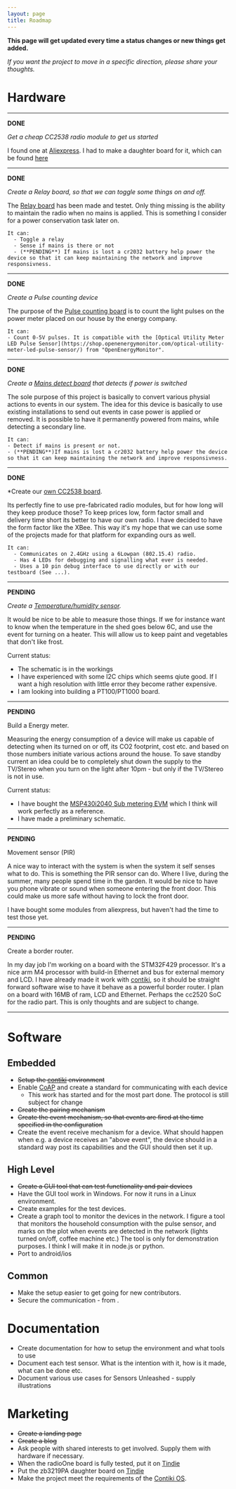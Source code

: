 ```yaml
---
layout: page
title: Roadmap
---
```


**This page will get updated every time a status changes or new things get added.**

*If you want the project to move in a specific direction, please share your thoughts.*

# Hardware
---------
**DONE**

*Get a cheap CC2538 radio module to get us started*

I found one at [Aliexpress](https://www.aliexpress.com/item/CC2538-module-CC2538-CC2592-ZigBee-high-Power-Module/32482311343.html?spm=2114.01010208.3.1.L3dFUs&ws_ab_test=searchweb0_0,searchweb201602_5_10152_10065_10151_10068_5100014_10136_10137_10060_10138_10155_10062_10156_10154_10056_10055_10054_10059_10099_10103_10102_10096_10148_10147_10052_10053_10142_10107_10050_10051_10171_10084_10083_10080_10082_10081_10110_10111_10112_10113_10114_10181_10037_10032_5110012_10078_10079_10077_10073_10070_10123_10124,searchweb201603_4,afswitch_1,ppcSwitch_4&btsid=d15fc965-562f-49e8-982d-8edf3f475c15&algo_expid=7b034ef3-735d-43f0-935f-65927b7e16c9-0&algo_pvid=7b034ef3-735d-43f0-935f-65927b7e16c9). I had to make a daughter board for it, which can be found [here](https://github.com/SensorsUnleashed/zb3219PA_XBEEAdapter)

---------
**DONE**

*Create a Relay board, so that we can toggle some things on and off.*

The [Relay board](https://github.com/SensorsUnleashed/relayboard) has been made and testet. Only thing missing is the ability to maintain the radio when no mains is applied. This is something I consider for a power conservation task later on.

    It can:
      - Toggle a relay
      - Sense if mains is there or not
      - (**PENDING**) If mains is lost a cr2032 battery help power the device so that it can keep maintaining the network and improve responsivness.

-------------
**DONE**

*Create a Pulse counting device*

The purpose of the [Pulse counting board](https://github.com/SensorsUnleashed/pulsecounter) is to count the light pulses on the power meter placed on our house by the energy company.

    It can:
    - Count 0-5V pulses. It is compatible with the [Optical Utility Meter LED Pulse Sensor](https://shop.openenergymonitor.com/optical-utility-meter-led-pulse-sensor/) from "OpenEnergyMonitor".

---------
**DONE**

*Create a [Mains detect board]() that detects if power is switched*

The sole purpose of this project is basically to convert various physial actions to events in our system. The idea for this device is basically to use existing installations to send out events in case power is applied or removed. It is possible to have it permanently powered from mains, while detecting a secondary line.

    It can:
    - Detect if mains is present or not.
    - (**PENDING**)If mains is lost a cr2032 battery help power the device so that it can keep maintaining the network and improve responsivness.

-------------
**DONE**

*Create our [own CC2538 board](https://github.com/SensorsUnleashed/RadioOne).

Its perfectly fine to use pre-fabricated radio modules, but for how long will they keep produce those? To keep prices low, form factor small and delivery time short its better to have our own radio. I have decided to have the form factor like the XBee. This way it's my hope that we can use some of the projects made for that platform for expanding ours as well.

    It can:
      - Communicates on 2.4GHz using a 6Lowpan (802.15.4) radio.
      - Has 4 LEDs for debugging and signalling what ever is needed.
      - Uses a 10 pin debug interface to use directly or with our testboard (See ...).

--------------
**PENDING**

*Create a [Temperature/humidity sensor]().*

It would be nice to be able to measure those things. If we for instance want to know when the temperature in the shed goes below 6C, and use the event for turning on a heater. This will allow us to keep paint and vegetables that don't like frost.

Current status:
  * The schematic is in the workings
  * I have experienced with some I2C chips which seems qiute good. If I want a high resolution with little error they become rather expensive.
  * I am looking into building a PT100/PT1000 board.

------------
**PENDING**

Build a Energy meter.

Measuring the energy consumption of a device will make us capable of detecting when its turned on or off, its CO2 footprint, cost etc. and based on those numbers initiate various actions around the house.
To save standby current an idea could be to completely shut down the supply to the TV/Stereo when you turn on the light after 10pm - but only if the TV/Stereo is not in use.

Current status:
  * I have bought the [MSP430i2040 Sub metering EVM](http://www.ti.com/tool/evm430-i2040s) which I think will work perfectly as a reference.
  * I have made a preliminary schematic.

-----------
**PENDING**

Movement sensor (PIR)

A nice way to interact with the system is when the system it self senses what to do. This is something the PIR sensor can do.
Where I live, during the summer, many people spend time in the garden. It would be nice to have you phone vibrate or sound when someone entering the front door. This could make us more safe without having to lock the front door.

I have bought some modules from aliexpress, but haven't had the time to test those yet.

-----------
**PENDING**

Create a border router.

In my day job I'm working on a board with the STM32F429 processor. It's a nice arm M4 processor with build-in Ethernet and bus for external memory and LCD. I have already made it work with [contiki](http://www.contiki-os.org/), so it should be straight forward software wise to have it behave as a powerful border router. I plan on a board with 16MB of ram, LCD and Ethernet. Perhaps the cc2520 SoC for the radio part. This is only thoughts and are subject to change.

----------
# Software
## Embedded
* ~~Setup the [contiki](http://www.contiki-os.org/) environment~~
* Enable [CoAP](http://coap.technology/) and create a standard for communicating with each device
  * This work has started and for the most part done. The protocol is still subject for change
* ~~Create the pairing mechanism~~
* ~~Create the event mechanism, so that events are fired at the time specified in the configuration~~
* Create the event receive mechanism for a device. What should happen when e.g. a device receives an "above event", the device should in a standard way post its capabilities and the GUI should then set it up.

## High Level
* ~~Create a GUI tool that can test functionality and pair devices~~
* Have the GUI tool work in Windows. For now it runs in a Linux environment.
* Create examples for the test devices.
* Create a graph tool to monitor the devices in the network. I figure a tool that monitors the household consumption with the pulse sensor, and marks on the plot when events are detected in the network (lights turned on/off, coffee machine etc.) The tool is only for demonstration purposes. I think I will make it in node.js or python.
* Port to android/ios

## Common
* Make the setup easier to get going for new contributors.
* Secure the communication - from .

# Documentation
* Create documentation for how to setup the environment and what tools to use
* Document each test sensor. What is the intention with it, how is it made, what can be done etc.
* Document various use cases for Sensors Unleashed - supply illustrations

# Marketing
* ~~Create a landing page~~
* ~~Create a blog~~
* Ask people with shared interests to get involved. Supply them with hardware if necessary.
* When the radioOne board is fully tested, put it on [Tindie](https://www.tindie.com/)
* Put the zb3219PA daughter board on [Tindie](https://www.tindie.com/)
* Make the project meet the requirements of the [Contiki OS](https://github.com/contiki-os/contiki/wiki/Code-Contributions#new-platforms).
